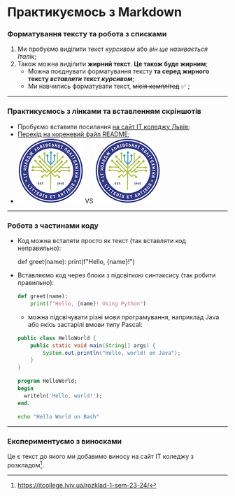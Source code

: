 # Практикуємось з Markdown
### Форматування тексту та робота з списками
1. Ми пробуємо виділити текст *курсивом* або _він ще називається Італік_;
1. Також можна виділити **жирний текст**. __Це також буде жирним__;
    - Можна поєднувати форматування тексту **та серед жирного тексту _вставляти текст курсивом_**;
    + Ми навчились форматувати текст, ~~місія комплітед~~ :white_check_mark: ;

---

### Практикуємось з лінками та вставленням скріншотів
- Пробуємо вставити посилання [на сайт ІТ коледжу Львів](https://itcollege.lviv.ua/ "Перехід на головну сторінку сайту");
- [Перехід на кореневий файл README](../README.md);
- ![тут буде відображатись картинка](https://github.com/BobasB/2023_tk41_oop/raw/main/init/pictures/logo-lit.jpg "Не забуваємо замінити blob на raw") VS ![тут може бути будь-який текст](pictures/logo-lit.jpg)

---

### Робота з частинами коду
- Код можна всталяти просто як текст (так вставляти код неправильно):

    def greet(name):
        print(f"Hello, {name}!")

- Вставляємо код через блоки з підсвіткою синтаксису (так робити правильно):
    ```python
    def greet(name):
        print(f"Hello, {name}! Using Python")
    ```
    - можна підсвічувати різні мови програмування, наприклад Java або якісь застарілі вмови типу Pascal:
    ```java
    public class HelloWorld {
        public static void main(String[] args) {
            System.out.println("Hello, world! on Java");
        }
    }
    ```
    ```pascal
    program HelloWorld;
    begin
      writeln('Hello, world!');
    end.
    ```
    ```bash
    echo "Hello World on Bash"
    ```
---

### Експериментуємо з виносками
Це є текст до якого ми добавимо виносу на сайт ІТ коледжу з розкладом[^link].

[^link]: https://itcollege.lviv.ua/rozklad-1-sem-23-24/
